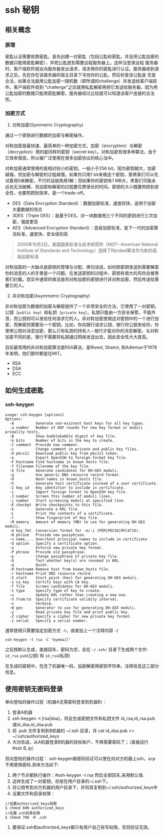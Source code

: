 # ssh 秘钥

## 相关概念

### 原理
密匙认证需要依靠密匙，首先创建一对密匙（包括公匙和密匙，并且用公匙加密的数据只能用密匙解密），并把公匙放到需要远程服务器上。这样当登录远程 服务器时，客户端软件就会向服务器发出请求，请求用你的密匙进行认证。服务器收到请求之后，先在你在该服务器的宿主目录下寻找你的公匙，然后检查该公匙是 否是合法，如果合法就用公匙加密一随机数（即所谓的challenge）并发送给客户端软件。客户端软件收到 “challenge”之后就用私匙解密再把它发送给服务器。因为用公匙加密的数据只能用密匙解密，服务器经过比较就可以知道该客户连接的合法性。

### 加密方式
1. 对称加密(Symmetric Cryptography)

通过一个密钥进行数据的加密与解密操作。

对称加密是最快速、最简单的一种加密方式，加密（encryption）与解密（decryption）用的是同样的密钥（secret key）。对称加密有很多种算法，由于它效率很高，所以被广泛使用在很多加密协议的核心当中。

对称加密通常使用的是相对较小的密钥，一般小于256 bit。因为密钥越大，加密越强，但加密与解密的过程越慢。如果你只用1 bit来做这个密钥，那黑客们可以先试着用0来解密，不行的话就再用1解；但如果你的密钥有1 MB大，黑客们可能永远也无法破解，但加密和解密的过程要花费很长的时间。密钥的大小既要照顾到安全性，也要照顾到效率，是一个trade-off。

- DES（Data Encryption Standard）：数据加密标准，速度较快，适用于加密大量数据的场合
- 3DES（Triple DES）：是基于DES，对一块数据用三个不同的密钥进行三次加密，强度更高
- AES（Advanced Encryption Standard）：高级加密标准，是下一代的加密算法标准，速度快，安全级别高
> 2000年10月2日，美国国家标准与技术研究所（NIST--American National Institute of Standards and Technology）选择了Rijndael算法作为新的高级加密标准

对称加密的一大缺点是密钥的管理与分配，换句话说，如何把密钥发送到需要解密你的消息的人的手里是一个问题。在发送密钥的过程中，密钥有很大的风险会被黑客们拦截。现实中通常的做法是将对称加密的密钥进行非对称加密，然后传送给需要它的人。

2. 非对称加密(Asymmetric Cryptography)

非对称加密为数据的加密与解密提供了一个非常安全的方法，它使用了一对密钥，公钥（`public key`）和私钥（`private key`）。私钥只能由一方安全保管，不能外泄，而公钥则可以发给任何请求它的人。非对称加密使用这对密钥中的一个进行加密，而解密则需要另一个密钥。比如，你向银行请求公钥，银行将公钥发给你，你使用公钥对消息加密，那么只有私钥的持有人--银行才能对你的消息解密。与对称加密不同的是，银行不需要将私钥通过网络发送出去，因此安全性大大提高。

目前最常用的非对称加密算法是RSA算法，是Rivest, Shamir, 和Adleman于1978年发明，他们那时都是在MIT。

- RSA
- DSA
- ECC

## 如何生成密匙
### ssh-keygen
```
usage: ssh-keygen [options]
Options:
  -A          Generate non-existent host keys for all key types.
  -a number   Number of KDF rounds for new key format or moduli primality tests.
  -B          Show bubblebabble digest of key file.
  -b bits     Number of bits in the key to create.
  -C comment  Provide new comment.
  -c          Change comment in private and public key files.
  -D pkcs11   Download public key from pkcs11 token.
  -e          Export OpenSSH to foreign format key file.
  -F hostname Find hostname in known hosts file.
  -f filename Filename of the key file.
  -G file     Generate candidates for DH-GEX moduli.
  -g          Use generic DNS resource record format.
  -H          Hash names in known_hosts file.
  -h          Generate host certificate instead of a user certificate.
  -I key_id   Key identifier to include in certificate.
  -i          Import foreign format to OpenSSH key file.
  -J number   Screen this number of moduli lines.
  -j number   Start screening moduli at specified line.
  -K checkpt  Write checkpoints to this file.
  -k          Generate a KRL file.
  -L          Print the contents of a certificate.
  -l          Show fingerprint of key file.
  -M memory   Amount of memory (MB) to use for generating DH-GEX moduli.
  -m key_fmt  Conversion format for -e/-i (PEM|PKCS8|RFC4716).
  -N phrase   Provide new passphrase.
  -n name,... User/host principal names to include in certificate
  -O option   Specify a certificate option.
  -o          Enforce new private key format.
  -P phrase   Provide old passphrase.
  -p          Change passphrase of private key file.
  -Q          Test whether key(s) are revoked in KRL.
  -q          Quiet.
  -R hostname Remove host from known_hosts file.
  -r hostname Print DNS resource record.
  -S start    Start point (hex) for generating DH-GEX moduli.
  -s ca_key   Certify keys with CA key.
  -T file     Screen candidates for DH-GEX moduli.
  -t type     Specify type of key to create.
  -u          Update KRL rather than creating a new one.
  -V from:to  Specify certificate validity interval.
  -v          Verbose.
  -W gen      Generator to use for generating DH-GEX moduli.
  -y          Read private key file and print public key.
  -Z cipher   Specify a cipher for new private key format.
  -z serial   Specify a serial number.
```

通常使用只需要指定加密方式 `-t`，或者加上一个注释内容 `-C`
```
ssh-keygen -t rsa -C "myemail"
```
之后按默认生成，直接回车，密码为空，会在 `~/.ssh/` 目录下生成两个文件:
`id_rsa.pub`(公钥) 和 `id_rsa`(私钥)

在生成的密钥中，包含了机器唯一码，加密解密用密钥字符串，注释信息这三部分信息。

## 使用密钥无密码登录
单向登陆的操作过程（机器A无需密码登录到机器B）：
1. 登录A机器
1. ssh-keygen -t [rsa|dsa]，将会生成密钥文件和私钥文件 id_rsa,id_rsa.pub或id_dsa,id_dsa.pub
1. 将 .pub 文件复制到B机器的 ~/.ssh 目录，并 cat id_dsa.pub >> ~/.ssh/authorized_keys
1. 大功告成，从A机器登录B机器的目标账户，不再需要密码了；（直接运行 #ssh B_ip）

双向登陆的操作过程：
ssh-keygen做密码验证可以使在向对方机器上ssh，scp不用使用密码.具体方法如下:
1. 两个节点都执行操作：#ssh-keygen -t rsa 然后全部回车,采用默认值.
1. 这样生成了一对密钥，存放在用户目录的~/.ssh下。
1. 将公钥考到对方机器的用户目录下，并将其复制到~/.ssh/authorized_keys中
1. 设置文件和目录权限：
```
//设置authorized_keys权限
$ chmod 600 authorized_keys
//设置.ssh目录权限
$ chmod 700 -R .ssh
```
1. 要保证.ssh和authorized_keys都只有用户自己有写权限。否则验证无效。
